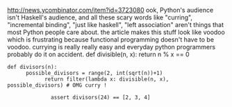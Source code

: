 
http://news.ycombinator.com/item?id=3723080
ook, Python's audience isn't Haskell's audience, and all these scary words like "curring", "incremental binding", "just like haskell", "left association" aren't things that most Python people care about. the article makes this stuff look like voodoo which is frustrating because functional programming doesn't have to be voodoo.
currying is really really easy and everyday python programmers probably do it on accident.
  def divisible(n, x): return n % x == 0

    def divisors(n):
          possible_divisors = range(2, int(sqrt(n))+1)
                return filter(lambda x: divisible(n, x), possible_divisors) # OMG curry !

                  assert divisors(24) == [2, 3, 4]
